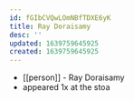 ```yaml
---
id: fGIbCVQwLOmNBfTDXE6yK
title: Ray Doraisamy
desc: ''
updated: 1639759645925
created: 1639759645925
---
```



- [[person]] - Ray Doraisamy
- appeared 1x at the stoa

